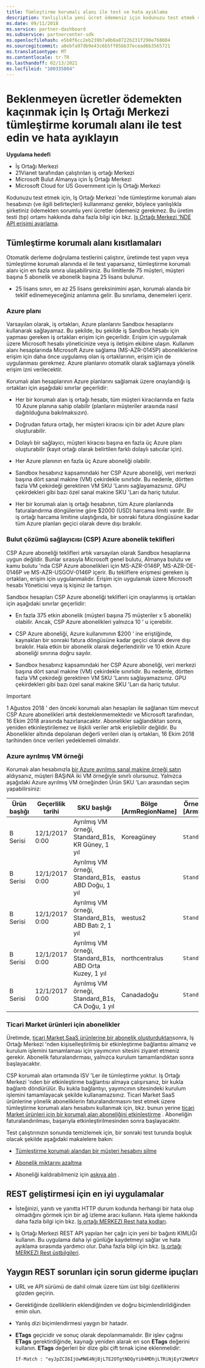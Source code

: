 ```yaml
---
title: Tümleştirme korumalı alanı ile test ve hata ayıklama
description: Yanlışlıkla yeni ücret ödemeniz için kodunuzu test etmek ve hatalarını ayıklamak için Iş Ortağı Merkezi tümleştirme korumalı alanı hesabınızı (ve ilgili belirteçleri) nasıl kullanacağınızı öğrenin.
ms.date: 09/11/2018
ms.service: partner-dashboard
ms.subservice: partnercenter-sdk
ms.openlocfilehash: e5b8f6cc2eb239b7a8b8a8722b231f290e768004
ms.sourcegitcommit: a8ebfa97db9e43c6b5ff05bb37ecead6b3565721
ms.translationtype: MT
ms.contentlocale: tr-TR
ms.lasthandoff: 02/13/2021
ms.locfileid: "100335804"
---
```

# <a name="test-and-debug-with-your-partner-center-integration-sandbox-to-avoid-paying-unexpected-charges"></a>Beklenmeyen ücretler ödemekten kaçınmak için Iş Ortağı Merkezi tümleştirme korumalı alanı ile test edin ve hata ayıklayın

**Uygulama hedefi**

- İş Ortağı Merkezi
- 21Vianet tarafından çalıştırılan iş ortağı Merkezi
- Microsoft Bulut Almanya için İş Ortağı Merkezi
- Microsoft Cloud for US Government için İş Ortağı Merkezi

Kodunuzu test etmek için, Iş Ortağı Merkezi 'nde tümleştirme korumalı alanı hesabınızı (ve ilgili belirteçleri) kullanmanız gerekir, böylece yanlışlıkla şirketiniz ödemekten sorumlu yeni ücretler ödemeniz gerekmez. Bu üretim testi (tıp) ortamı hakkında daha fazla bilgi için bkz. [Iş Ortağı Merkezi 'NDE API erişimi ayarlama](set-up-api-access-in-partner-center.md).

## <a name="integration-sandbox-constraints"></a>Tümleştirme korumalı alanı kısıtlamaları

Otomatik derleme doğrulama testlerini çalıştırır, üretimde test yapın veya tümleştirme korumalı alanında el ile test yaparsanız, tümleştirme korumalı alanı için en fazla sınıra ulaşabilirsiniz. Bu limitlerde 75 müşteri, müşteri başına 5 abonelik ve abonelik başına 25 lisans bulunur.

- 25 lisans sınırı, en az 25 lisans gereksinimini aşan, korumalı alanda bir teklif edinemeyeceğiniz anlamına gelir. Bu sınırlama, denemeleri içerir.


### <a name="azure-plan"></a>Azure planı

Varsayılan olarak, iş ortakları, Azure planlarını Sandbox hesaplarını kullanarak sağlayamaz. Bu şekilde, bu şekilde iş Sandbox hesabı için yapması gereken iş ortakları erişim için geçerlidir. Erişim için uygulamak üzere Microsoft hesabı yöneticinize veya iş iletişim ekibine ulaşın. Kullanım alanı hesaplarında Microsoft Azure sağlama (MS-AZR-0145P) aboneliklerine erişim için daha önce uygulamış olan iş ortaklarının, erişim için de uygulanması gerekmez. Azure planlarını otomatik olarak sağlamaya yönelik erişim izni verilecektir.

Korumalı alan hesaplarının Azure planlarını sağlamak üzere onaylandığı iş ortakları için aşağıdaki sınırlar geçerlidir:

- Her bir korumalı alan iş ortağı hesabı, tüm müşteri kiracılarında en fazla 10 Azure planına sahip olabilir (planların müşteriler arasında nasıl dağıtılduğuna bakılmaksızın).

- Doğrudan fatura ortağı, her müşteri kiracısı için bir adet Azure planı oluşturabilir.

- Dolaylı bir sağlayıcı, müşteri kiracısı başına en fazla üç Azure planı oluşturabilir (kayıt ortağı olarak belirtilen farklı dolaylı satıcılar için).

- Her Azure planının en fazla üç Azure aboneliği olabilir.

- Sandbox hesabınız kapsamındaki her CSP Azure aboneliği, veri merkezi başına dört sanal makine (VM) çekirdekle sınırlıdır. Bu nedenle, dörtten fazla VM çekirdeği gerektiren VM SKU 'Larını sağlayamazsınız. GPU çekirdekleri gibi bazı özel sanal makine SKU 'Ları da hariç tutulur.

- Her bir korumalı alan iş ortağı hesabının, tüm Azure planlarında faturalandırma döngülerine göre $2000 (USD) harcama limiti vardır. Bir iş ortağı harcama limitine ulaştığında, bir sonraki fatura döngüsüne kadar tüm Azure planları geçici olarak devre dışı bırakılır.

### <a name="cloud-solution-provider-csp-azure-subscription-offers"></a>Bulut çözümü sağlayıcısı (CSP) Azure abonelik teklifleri

CSP Azure aboneliği teklifleri artık varsayılan olarak Sandbox hesaplarına uygun değildir. Bunlar sırasıyla Microsoft genel bulutu, Almanya bulutu ve kamu bulutu 'nda CSP Azure abonelikleri için MS-AZR-0146P, MS-AZR-DE-0146P ve MS-AZR-USGOV-0146P içerir. Bu tekliflere erişmesi gereken iş ortakları, erişim için uygulanmalıdır. Erişim için uygulamak üzere Microsoft hesabı Yöneticisi veya iş kişiniz ile tartışın.

Sandbox hesapları CSP Azure aboneliği teklifleri için onaylanmış iş ortakları için aşağıdaki sınırlar geçerlidir:

- En fazla 375 etkin abonelik (müşteri başına 75 müşteriler x 5 abonelik) olabilir. Ancak, CSP Azure abonelikleri yalnızca 10 ' u içerebilir.

- CSP Azure aboneliği, Azure kullanımının $200 ' ine eriştiğinde, kaynakları bir sonraki fatura döngüsüne kadar geçici olarak devre dışı bırakılır. Hala etkin bir abonelik olarak değerlendirilir ve 10 etkin Azure aboneliği sınırına doğru sayılır.

- Sandbox hesabınız kapsamındaki her CSP Azure aboneliği, veri merkezi başına dört sanal makine (VM) çekirdekle sınırlıdır. Bu nedenle, dörtten fazla VM çekirdeği gerektiren VM SKU 'Larını sağlayamazsınız. GPU çekirdekleri gibi bazı özel sanal makine SKU 'Ları da hariç tutulur.

> [!Important]
> 1 Ağustos 2018 ' den önceki korumalı alan hesapları ile sağlanan tüm mevcut CSP Azure abonelikleri artık desteklenmemektedir ve Microsoft tarafından, 16 Ekim 2018 arasında hazırlanacaktır. Abonelikler sağlandıktan sonra, yeniden etkinleştirilemez ve ilişkili veriler artık erişilebilir değildir. Bu Abonelikler altında depolanan değerli verileri olan iş ortakları, 16 Ekim 2018 tarihinden önce verileri yedeklemeli olmalıdır.

### <a name="azure-reserved-vm-instance"></a>Azure ayrılmış VM örneği

Korumalı alan hesabınızla [bir Azure ayrılmış sanal makine örneği satın](purchase-azure-reservations.md) aldıysanız, müşteri BAŞıNA iki VM örneğiyle sınırlı olursunuz. Yalnızca aşağıdaki Azure ayrılmış VM örneğinden Ürün SKU 'Ları arasından seçim yapabilirsiniz:

| Ürün başlığı  | Geçerlilik tarihi  | SKU başlığı                                               | Bölge [ArmRegionName] | Örnek anahtarı [ArmSkuName] | Süre | Tüketim ölçüm kimliği       |
|----------------|-----------------|---------------------------------------------------------|------------------------|--------------|----------|----------------------------|
| B Serisi       | 12/1/2017 0:00  | Ayrılmış VM örneği, Standard_B1s, KR Güney, 1 yıl    | Koreagüney             | `Standard_B1s` | `1Year`    | 3f913071-0dd7-4258-8ec4-6fad05bd976d |
| B Serisi       | 12/1/2017 0:00  | Ayrılmış VM örneği, Standard_B1s, ABD Doğu, 1 yıl     | eastus                 | `Standard_B1s` | `1Year`    | f4d7a5a5-1b67-45ea-b1a0-282fbdd34b05 |
| B Serisi       | 12/1/2017 0:00  | Ayrılmış VM örneği, Standard_B1s, ABD Batı 2, 1 yıl   | westus2                | `Standard_B1s` | `1Year`    | 222e39f5-e99f-4FA3-a323-f46402977888 |
| B Serisi       | 12/1/2017 0:00  | Ayrılmış VM örneği, Standard_B1s, ABD Orta Kuzey, 1 yıl    | northcentralus | `Standard_B1s` | `1Year`    | 4e1716fc-4842-43F1-aa96-7c1b1b1395a7 |
| B Serisi       | 12/1/2017 0:00  | Ayrılmış VM örneği, Standard_B1s, CA Doğu, 1 yıl     | Canadadoğu             | `Standard_B1s` | `1Year`    | ab8a5993-5db7-47c8-b3b1-2e1365b353fb |

### <a name="subscriptions-for-commercial-marketplace-products"></a>Ticari Market ürünleri için abonelikler

Üretimde, [ticari Market SaaS ürünlerine bir abonelik oluşturduktan](create-subscription-azure-marketplace-products.md)sonra, Iş Ortağı Merkezi 'nden kişiselleştirilmiş bir etkinleştirme bağlantısı almanız ve kurulum işlemini tamamlaması için yayımcının sitesini ziyaret etmeniz gerekir. Abonelik faturalandırması, yalnızca kurulum tamamlandıktan sonra başlayacaktır.

CSP korumalı alan ortamında ISV 'Ler ile tümleştirme yoktur. Iş Ortağı Merkezi 'nden bir etkinleştirme bağlantısı almaya çalışırsanız, bir kukla bağlantı döndürülür. Bu kukla bağlantıyı, yayımcının sitesindeki kurulum işlemini tamamlayacak şekilde kullanamazsınız. Ticari Market SaaS ürünlerine yönelik aboneliklerin faturalandırmasını test etmek üzere tümleştirme korumalı alanı hesabını kullanmak için, bkz. bunun yerine [ticari Market ürünleri için bir korumalı alan aboneliğini etkinleştirme](activate-sandbox-subscription-azure-marketplace-products.md) . Aboneliğin faturalandırılması, başarıyla etkinleştirilmesinden sonra başlayacaktır.

Test çalıştırınızın sonunda temizlemek için, bir sonraki test turunda boşluk olacak şekilde aşağıdaki makalelere bakın:

- [Tümleştirme korumalı alandan bir müşteri hesabını silme](delete-a-customer-account-from-the-integration-sandbox.md)

- [Abonelik miktarını azaltma](change-the-quantity-of-a-subscription.md)

- Aboneliği kaldırabilmeniz için [askıya alın](suspend-a-subscription.md) .

## <a name="best-practices-for-rest-development"></a>REST geliştirmesi için en iyi uygulamalar

- İsteğinizi, yanıtı ve yanıtta HTTP durum kodunda herhangi bir hata olup olmadığını görmek için bir ağ izleme aracı kullanın. Hata işleme hakkında daha fazla bilgi için bkz. [Iş ortağı MERKEZI Rest hata kodları](error-codes.md).

- Iş Ortağı Merkezi REST API yapılan her çağrı için yeni bir bağıntı KIMLIĞI kullanın. Bu uygulama daha iyi günlüğe kaydetmeyi sağlar ve hata ayıklama sırasında yardımcı olur. Daha fazla bilgi için bkz. [Iş ortağı MERKEZI Rest üstbilgileri](headers.md).

## <a name="troubleshooting-tips-for-common-rest-problems"></a>Yaygın REST sorunları için sorun giderme ipuçları

- URL ve API sürümü de dahil olmak üzere tüm üst bilgi özelliklerini gözden geçirin.

- Gerektiğinde özelliklerin eklendiğinden ve doğru biçimlendirildiğinden emin olun.

- Yanlış dizi biçimlendirmesi yaygın bir hatadır.

- **ETags** geçicidir ve sonuç olarak depolanmamalıdır. Bir işlev çağrısı **ETags** gerektirdiğinde, kaynağı yeniden alarak en son **ETags** değerini kullanın. **ETags** değerleri bir dize gibi çift tırnak içine eklenmelidir:

   ```rest
   If-Match : "eyJpZCI6IjUwMWE4NjBjLTE2OTgtNDQyYi04MDhjLTRiNjEyY2NmMzVmMiIsInZlcnNpb24iOjF9"
   ```
